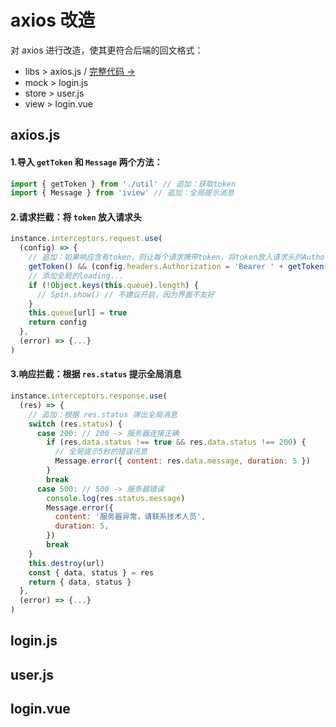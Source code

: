 # axios 改造

对 axios 进行改造，使其更符合后端的回文格式：

- libs > <a :href="$withBase('/develop/axios/#axios-js')">axios.js</a> / <a href="https://github.com/simon9124/iview-dynamicRouter/blob/master/src/libs/axios.js" target="_blank">完整代码 →</a>
- mock > login.js
- store > user.js
- view > login.vue

## axios.js

#### 1.导入 `getToken` 和 `Message` 两个方法：

```javascript
import { getToken } from './util' // 追加：获取token
import { Message } from 'iview' // 追加：全局提示消息
```

#### 2.请求拦截：将 `token` 放入请求头

```javascript
instance.interceptors.request.use(
  (config) => {
    // 追加：如果响应含有token，则让每个请求携带token，将token放入请求头的Authorization
    getToken() && (config.headers.Authorization = 'Bearer ' + getToken())
    // 添加全局的loading...
    if (!Object.keys(this.queue).length) {
      // Spin.show() // 不建议开启，因为界面不友好
    }
    this.queue[url] = true
    return config
  },
  (error) => {...}
)
```

#### 3.响应拦截：根据 `res.status` 提示全局消息

```javascript
instance.interceptors.response.use(
  (res) => {
    // 追加：根据 res.status 弹出全局消息
    switch (res.status) {
      case 200: // 200 -> 服务器连接正确
        if (res.data.status !== true && res.data.status !== 200) {
          // 全局提示5秒的错误讯息
          Message.error({ content: res.data.message, duration: 5 })
        }
        break
      case 500: // 500 -> 服务器错误
        console.log(res.status.message)
        Message.error({
          content: '服务器异常，请联系技术人员',
          duration: 5,
        })
        break
    }
    this.destroy(url)
    const { data, status } = res
    return { data, status }
  },
  (error) => {...}
)
```

## login.js

## user.js

## login.vue
